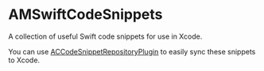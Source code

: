 # AMSwiftCodeSnippets
A collection of useful Swift code snippets for use in Xcode.

You can use [ACCodeSnippetRepositoryPlugin](https://github.com/acoomans/ACCodeSnippetRepositoryPlugin) to easily sync these snippets to Xcode. 
